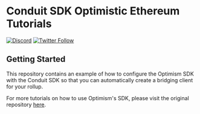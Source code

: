 # Conduit SDK Optimistic Ethereum Tutorials

[![Discord](https://img.shields.io/discord/667044843901681675.svg?color=768AD4&label=discord&logo=https%3A%2F%2Fdiscordapp.com%2Fassets%2F8c9701b98ad4372b58f13fd9f65f966e.svg)](https://discord-gateway.optimism.io)
[![Twitter Follow](https://img.shields.io/twitter/follow/optimismFND.svg?label=optimismFND&style=social)](https://x.com/Optimism)

## Getting Started

This repository contains an example of how to configure the Optimism SDK with the Conduit SDK so that you can automatically create a bridging client for your rollup.

For more tutorials on how to use Optimism's SDK, please visit the original repository [here](https://github.com/ethereum-optimism/optimism-tutorial).
